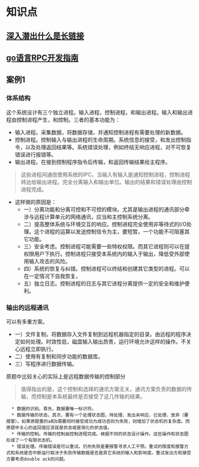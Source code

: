 # 知识点
## [深入潜出什么是长链接](http://blog.csdn.net/mr_liabill/article/details/50705130)

## [go语言RPC开发指南](https://www.gitbook.com/book/smallnest/go-rpc/details)

##  案例1
### 体系结构
   这个系统设计有三个独立进程。输入进程，控制进程，和输出进程。输入和输出进程由控制进程产生，和控制。三者的基本功能为：
   * 输入进程。采集数据，将数据存储，并通知控制进程有需要处理的新数据。
   * 控制进程。控制输入与输出进程的生命周期。系统信息的接受，和发出控制指令，以及处理返回结果等。系统错误处理，例如终结无响应进程，对不可恢复错误进行报错等。
   * 输出进程。在接到控制程序指令后传输，和返回传输结果给主程序。
   > 这些进程间通信使用系统的IPC。当输入有输入是通知控制进程，控制进程转达给输出进程。完全分离输入和输出单位。输出的结果和错误处理由控制进程完成。
   * 这样做的原因是：
      * 一）分离功能和分离可控和不可控的模块。尤其是输出进程的通讯部分牵涉与远程计算单元的网络通讯，应当和主控制系统分离。
      * 二）提高整体系统与环境交互的响应。控制进程完全使用非等待式的I/O处理。这个进程的运算以发送控制信令为主，要短暂，一个功能不可阻塞其它功能。
      * 三）安全考虑。控制进程可能需要一些特权权限。而其它进程则可以在提权限用户下执行。控制进程只接受本系统内的输入于输出，降低受外部使用输入攻击的风险。
      * 四）系统的恢复与纠错。控制进程可以终结和创建其它类型的进程。可以在一定情况下自我恢复。
      * 五）独立日志。控制进程的日志与其它进程分离提供一定的安全和维护便利。
### 输出的远程通讯
   可以有多重方案。
   * 一）文件复制。将数据存入文件复制到远程机器指定的目录。由远程的程序决定如何处理。时效性低，磁盘输入输出昂贵，运行环境允许这样的操作。不关心远程立即执行。
   * 二）使用有复制和同步功能的数据库。
   * 三）写程序进行数据传输。
   
   原题中比较关心的实际上是远程数据传输的控制部分
   > 值得指出的是，这个控制和选择的通讯方案无关。通讯方案负责的数据的传输，而控制是本系统最终是否接受了这几传输的结果。
   
      * 数据的识别。首先，数据要唯一标识符。
      * 数据传输的状态。其次，要有一个处理状态图，待处理，发出未响应，已处理，放弃（要报警）。如果原题重的a和b需要同时接受成功为成功否则为失败，则增加了状态机的复杂度。而原题中关心的返回值应该就是状态或是简化的状态值。
      * 传输的控制。传输的控制由控制进程完成。根据不同的状态设计操作。这些操作和状态图形成了一个有限状态机。
      * 错误处理。传输错误是可以重试。仍热失败是要报警寻求人工干预。重试的限度和报警方式和系统是否中断运行取决于失败传输数据是否是其它系统的输入和影响度。重试发出方和接受方要考虑double ack的问题。
